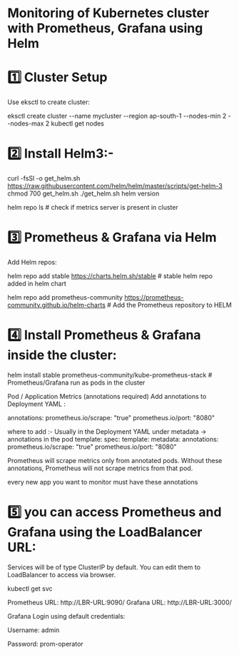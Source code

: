 # Monitoring of Kubernetes cluster with Prometheus, Grafana using Helm


# 1️⃣ Cluster Setup
Use eksctl to create cluster:

eksctl create cluster --name mycluster --region ap-south-1 --nodes-min 2 --nodes-max 2
kubectl get nodes


# 2️⃣ Install Helm3:-

curl -fsSl -o get_helm.sh https://raw.githubusercontent.com/helm/helm/master/scripts/get-helm-3
chmod 700 get_helm.sh
./get_helm.sh
helm version


helm repo ls   # check if metrics server is present in cluster


# 3️⃣ Prometheus & Grafana via Helm
Add Helm repos:

helm repo add stable https://charts.helm.sh/stable   # stable helm repo added in helm chart

helm repo add prometheus-community https://prometheus-community.github.io/helm-charts   # Add the Prometheus repository to HELM


# 4️⃣ Install Prometheus & Grafana inside the cluster:

helm install stable prometheus-community/kube-prometheus-stack   # Prometheus/Grafana run as pods in the cluster



Pod / Application Metrics (annotations required)
Add annotations to Deployment YAML :

annotations:
  prometheus.io/scrape: "true"
  prometheus.io/port: "8080"



where to add :- Usually in the Deployment YAML under metadata → annotations in the pod template:
spec:
  template:
    metadata:
      annotations:
        prometheus.io/scrape: "true"
        prometheus.io/port: "8080"

  
  
Prometheus will scrape metrics only from annotated pods.
Without these annotations, Prometheus will not scrape metrics from that pod.

every new app you want to monitor must have these annotations 



# 5️⃣ you can access Prometheus and Grafana using the LoadBalancer URL:

Services will be of type ClusterIP by default. You can edit them to LoadBalancer to access via browser.

kubectl get svc


Prometheus URL: http://LBR-URL:9090/
Grafana URL: http://LBR-URL:3000/


Grafana Login using default credentials:

Username: admin

Password: prom-operator




